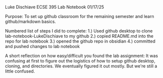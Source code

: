 Luke Dischiave
ECSE 395 Lab Notebook
01/17/25

Purpose: To set up github classroom for the remaining semester and learn github/markdown basics.

Numbered list of steps I did to complete:
1.) Used github desktop to clone lab-notebook-LukeDischiave to my github
2.) copied README.md into the repo for lab notebook
3.) opened the github repo in obsidian
4.) committed and pushed changes to lab notebook

A short reflection on how easy/difficult you found the lab assignment:
It was confusing at first to figure out the logistics of how to setup github desktop, cloning, and directories. We eventually figured it out mostly. But we're still a little confused.